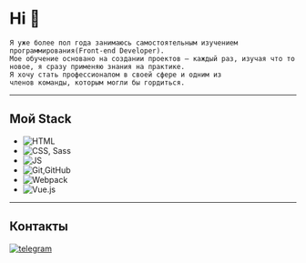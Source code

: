 # Hi 👋
```
Я уже более пол года занимаюсь самостоятельным изучением программирования(Front-end Developer).
Мое обучение основано на создании проектов – каждый раз, изучая что то новое, я сразу применяю знания на практике.
Я хочу стать профессионалом в своей сфере и одним из
членов команды, которым могли бы гордиться.
```
---
## Мой Stack

* ![HTML](https://img.shields.io/badge/HTML-blue)
* ![CSS, Sass](https://img.shields.io/badge/CSS,Sass-red)
* ![JS](https://img.shields.io/badge/JS-yellow)
* ![Git,GitHub](https://img.shields.io/badge/Git,GitHub-black)
* ![Webpack](https://img.shields.io/badge/Webpack-orange)
* ![Vue.js](https://img.shields.io/static/v1?label=<LABEL>&message=<MESSAGE>&color=<COLOR>)
---
## Контакты
[![telegram](https://img.shields.io/badge/Telegram-black??style=for-the-badge&logo=telegram)](https://t.me/NikolaiNikola1)

